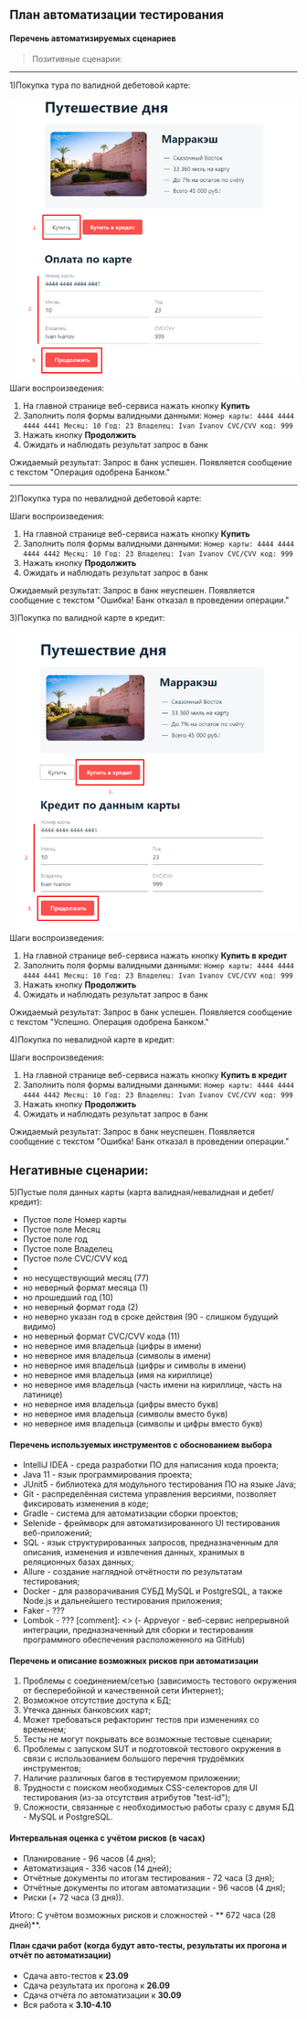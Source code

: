 ## План автоматизации тестирования

#### Перечень автоматизируемых сценариев

>Позитивные сценарии:
---

1)Покупка тура по валидной дебетовой карте:

![](Screenshots/Positive_caseDC.png)
Шаги воспроизведения:
1) На главной странице веб-сервиса нажать кнопку **Купить**
2) Заполнить поля формы валидными данными:
   `Номер карты: 4444 4444 4444 4441
    Месяц: 10
    Год: 23
    Владелец: Ivan Ivanov
    CVC/CVV код: 999`
3) Нажать кнопку **Продолжить**
4) Ожидать и наблюдать результат запрос в банк

Ожидаемый результат: Запрос в банк успешен. Появляется сообщение с текстом "Операция одобрена Банком."

---

2)Покупка тура по невалидной дебетовой карте:

Шаги воспроизведения:
1) На главной странице веб-сервиса нажать кнопку **Купить**
2) Заполнить поля формы валидными данными:
   `Номер карты: 4444 4444 4444 4442
   Месяц: 10
   Год: 23
   Владелец: Ivan Ivanov
   CVC/CVV код: 999`
3) Нажать кнопку **Продолжить**
4) Ожидать и наблюдать результат запрос в банк

Ожидаемый результат: Запрос в банк неуспешен. Появляется сообщение с текстом "Ошибка! Банк отказал в проведении операции."

3)Покупка по валидной карте в кредит:

![](Screenshots/Positive_caseCC.png)
Шаги воспроизведения:
1) На главной странице веб-сервиса нажать кнопку **Купить в кредит**
2) Заполнить поля формы валидными данными:
   `Номер карты: 4444 4444 4444 4441
   Месяц: 10
   Год: 23
   Владелец: Ivan Ivanov
   CVC/CVV код: 999`
3) Нажать кнопку **Продолжить**
4) Ожидать и наблюдать результат запрос в банк

Ожидаемый результат: Запрос в банк успешен. Появляется сообщение с текстом "Успешно. Операция одобрена Банком."

4)Покупка по невалидной карте в кредит:

Шаги воспроизведения:
1) На главной странице веб-сервиса нажать кнопку **Купить в кредит**
2) Заполнить поля формы валидными данными:
   `Номер карты: 4444 4444 4444 4442
   Месяц: 10
   Год: 23
   Владелец: Ivan Ivanov
   CVC/CVV код: 999`
3) Нажать кнопку **Продолжить**
4) Ожидать и наблюдать результат запрос в банк

Ожидаемый результат: Запрос в банк неуспешен. Появляется сообщение с текстом "Ошибка! Банк отказал в проведении операции."

Негативные сценарии:
---

5)Пустые поля данных карты (карта валидная/невалидная и дебет/кредит):
- Пустое поле Номер карты
- Пустое поле Месяц
- Пустое поле год
- Пустое поле Владелец
- Пустое поле CVC/CVV код
- 
- но несуществующий месяц (77)
- но неверный формат месяца (1)
- но прошедший год (10)
- но неверный формат года (2)
- но неверно указан год в сроке действия (90 - слишком будущий видимо)
- но неверный формат CVС/CVV кода (11)
- но неверное имя владельца (цифры в имени)
- но неверное имя владельца (символы в имени)
- но неверное имя владельца (цифры и символы в имени)
- но неверное имя владельца (имя на кириллице)
- но неверное имя владельца (часть имени на кириллице, часть на латинице)
- но неверное имя владельца (цифры вместо букв)
- но неверное имя владельца (символы вместо букв)
- но неверное имя владельца (символы и цифры вместо букв)

#### Перечень используемых инструментов с обоснованием выбора

- IntelliJ IDEA - среда разработки ПО для написания кода проекта;
- Java 11 - язык программирования проекта;
- JUnit5 - библиотека для модульного тестирования ПО на языке Java;
- Git - распределённая система управления версиями, позволяет фиксировать изменения в коде;
- Gradle - система для автоматизации сборки проектов;
- Selenide - фреймворк для автоматизированного UI тестирования веб-приложений;
- SQL - язык структурированных запросов, предназначенным для описания, изменения и извлечения данных, хранимых в реляционных базах данных;
- Allure - создание наглядной отчётности по результатам тестирования;
- Docker - для разворачивания СУБД MySQL и PostgreSQL, а также Node.js и дальнейшего тестирования приложения;
- Faker - ???
- Lombok - ???
[comment]: <> (- Appveyor - веб-сервис непрерывной интеграции, предназначенный для сборки и тестирования программного обеспечения расположенного на GitHub)

#### Перечень и описание возможных рисков при автоматизации

1) Проблемы с соединением/сетью (зависимость тестового окружения от бесперебойной и качественной сети Интернет); 
2) Возможное отсутствие доступа к БД; 
3) Утечка данных банковских карт;
4) Может требоваться рефакторинг тестов при изменениях со временем; 
5) Тесты не могут покрывать все возможные тестовые сценарии;
6) Проблемы с запуском SUT и подготовкой тестового окружения в связи с использованием большого перечня трудоёмких инструментов;
7) Наличие различных багов в тестируемом приложении;
8) Трудности с поиском необходимых CSS-селекторов для UI тестирования (из-за отсутствия атрибутов "test-id"); 
9) Сложности, связанные с необходимостью работы сразу с двумя БД - MySQL и PostgreSQL.

#### Интервальная оценка с учётом рисков (в часах)

- Планирование - 96 часов (4 дня);
- Автоматизация - 336 часов (14 дней);
- Отчётные документы по итогам тестирования - 72 часа (3 дня);
- Отчётные документы по итогам автоматизации - 96 часов (4 дня);
- Риски (+ 72 часа (3 дня)).

Итого: С учётом возможных рисков и сложностей - ** 672 часа (28 дней)**.

#### План сдачи работ (когда будут авто-тесты, результаты их прогона и отчёт по автоматизации)

- Сдача авто-тестов к **23.09**
- Сдача результата их прогона к **26.09**
- Сдача отчёта по автоматизации к **30.09**
- Вся работа к **3.10-4.10**